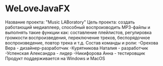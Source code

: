 # WeLoveJavaFX
Название проекта: "Music LABoratory" 
Цель проекта: создать работающий медиаплеер, способный воспроизводить МР3-файлы и выполнять такие функции как: составление плейлистов, регулировка громкости воспроизведения, переключение треков, беспорядочное воспроизведение, повтор трека и т.д. 
Состав команды и роли: 
-Орехова Вера - дизайнер-разработчик 
-Курятникова Наталия - разработчик
-Успенская Александра - лидер 
-Никифорова Анна - тестировщик
Продукт поддерживается на Windows и MacOS
